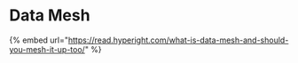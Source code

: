 # Data Mesh

{% embed url="https://read.hyperight.com/what-is-data-mesh-and-should-you-mesh-it-up-too/" %}



